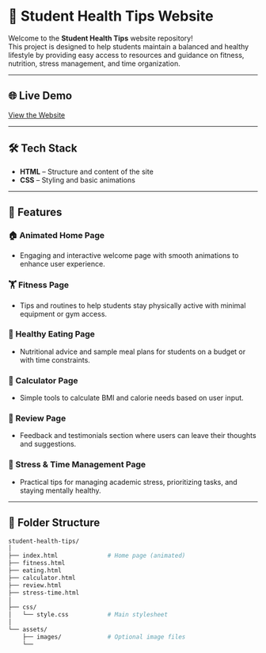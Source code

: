 # 🧠 Student Health Tips Website

Welcome to the **Student Health Tips** website repository!  
This project is designed to help students maintain a balanced and healthy lifestyle by providing easy access to resources and guidance on fitness, nutrition, stress management, and time organization.

---

## 🌐 Live Demo

[View the Website](#)

---

## 🛠️ Tech Stack

- **HTML** – Structure and content of the site
- **CSS** – Styling and basic animations

---

## 📄 Features

### 🏠 Animated Home Page
- Engaging and interactive welcome page with smooth animations to enhance user experience.

### 🏋️ Fitness Page
- Tips and routines to help students stay physically active with minimal equipment or gym access.

### 🍎 Healthy Eating Page
- Nutritional advice and sample meal plans for students on a budget or with time constraints.

### 📱 Calculator Page
- Simple tools to calculate BMI and calorie needs based on user input.

### 🌟 Review Page
- Feedback and testimonials section where users can leave their thoughts and suggestions.

### 🧘 Stress & Time Management Page
- Practical tips for managing academic stress, prioritizing tasks, and staying mentally healthy.

---

## 📁 Folder Structure

```bash
student-health-tips/
│
├── index.html              # Home page (animated)
├── fitness.html
├── eating.html
├── calculator.html
├── review.html
├── stress-time.html
│
├── css/
│   └── style.css           # Main stylesheet
│
└── assets/
    ├── images/             # Optional image files
    └── 
